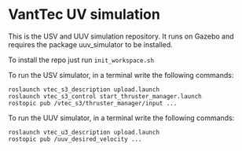 # VantTec UV simulation

This is the USV and UUV simulation repository. It runs on Gazebo and requires the package uuv_simulator to be installed.

To install the repo just run `init_workspace.sh`

To run the USV simulator, in a terminal write the following commands:

 ```
roslaunch vtec_s3_description upload.launch
roslaunch vtec_s3_control start_thruster_manager.launch
rostopic pub /vtec_s3/thruster_manager/input ...
```

To run the UUV simulator, in a terminal write the following commands:

```
roslaunch vtec_u3_description upload.launch
rostopic pub /uuv_desired_velocity ...
```
